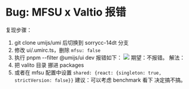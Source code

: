 # Bug: MFSU x Valtio 报错

复现步骤：

1. git clone umijs/umi 后切换到 sorrycc-14dt 分支
2. 修改 ui/.umirc.ts，删除 `mfsu: false`
3. 执行 pnpm --filter @umijs/ui dev
   报错如下：
   <img src="https://user-images.githubusercontent.com/35128/220275402-52d3c275-d635-4596-8be3-ed34280e327e.png">
   期望：不报错。
   解法：
4. 把 valito 目录 挪进 packages
5. 或者在 mfsu 配置中设置 `shared: {react: {singleton: true, strictVersion: false}}`
   建议：可以考虑 benchmark 看下 决定搞不搞。
